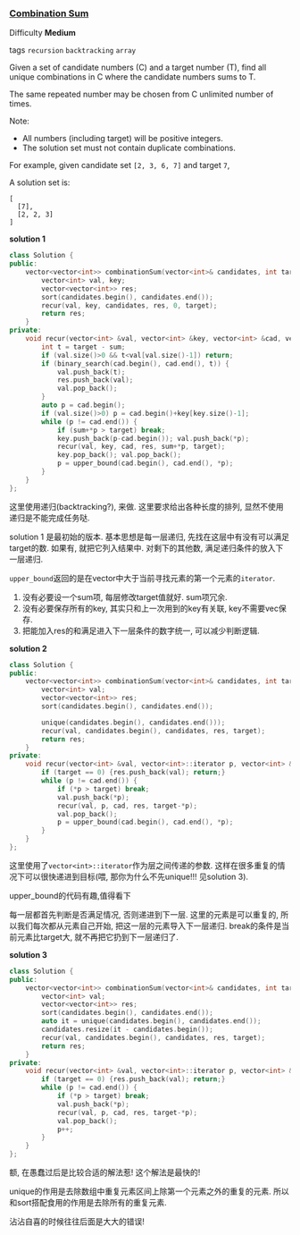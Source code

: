 ### [Combination Sum](https://leetcode.com/problems/combination-sum/)

Difficulty **Medium**

tags `recursion` `backtracking` `array`

Given a set of candidate numbers (C) and a target number (T), find all unique combinations in C where the candidate numbers sums to T.

The same repeated number may be chosen from C unlimited number of times.

Note:
- All numbers (including target) will be positive integers.
- The solution set must not contain duplicate combinations.

For example, given candidate set `[2, 3, 6, 7]` and target `7`,

A solution set is:
```
[
  [7],
  [2, 2, 3]
]
```

**solution 1**
```c++
class Solution {
public:
    vector<vector<int>> combinationSum(vector<int>& candidates, int target) {
        vector<int> val, key;
        vector<vector<int>> res;
        sort(candidates.begin(), candidates.end());
        recur(val, key, candidates, res, 0, target);
        return res;
    }
private:
    void recur(vector<int> &val, vector<int> &key, vector<int> &cad, vector<vector<int>> &res, int sum, int target) {
        int t = target - sum;
        if (val.size()>0 && t<val[val.size()-1]) return;
        if (binary_search(cad.begin(), cad.end(), t)) {
            val.push_back(t);
            res.push_back(val);
            val.pop_back();
        }
        auto p = cad.begin();
        if (val.size()>0) p = cad.begin()+key[key.size()-1];
        while (p != cad.end()) {
            if (sum+*p > target) break;
            key.push_back(p-cad.begin()); val.push_back(*p);
            recur(val, key, cad, res, sum+*p, target);
            key.pop_back(); val.pop_back();
            p = upper_bound(cad.begin(), cad.end(), *p);
        }
    }
};
```
这里使用递归(backtracking?), 来做. 这里要求给出各种长度的排列, 显然不使用递归是不能完成任务哒.

solution 1 是最初始的版本. 基本思想是每一层递归, 先找在这层中有没有可以满足target的数. 如果有, 就把它列入结果中. 对剩下的其他数, 满足递归条件的放入下一层递归.

`upper_bound`返回的是在vector中大于当前寻找元素的第一个元素的`iterator`.

1. 没有必要设一个sum项, 每层修改target值就好. sum项冗余.
2. 没有必要保存所有的key, 其实只和上一次用到的key有关联, key不需要vec保存.
3. 把能加入res的和满足进入下一层条件的数字统一, 可以减少判断逻辑.

**solution 2**

```c++
class Solution {
public:
    vector<vector<int>> combinationSum(vector<int>& candidates, int target) {
        vector<int> val;
        vector<vector<int>> res;
        sort(candidates.begin(), candidates.end());

        unique(candidates.begin(), candidates.end()));
        recur(val, candidates.begin(), candidates, res, target);
        return res;
    }
private:
    void recur(vector<int> &val, vector<int>::iterator p, vector<int> &cad, vector<vector<int>> &res, int target) {
        if (target == 0) {res.push_back(val); return;}
        while (p != cad.end()) {
            if (*p > target) break;
            val.push_back(*p);
            recur(val, p, cad, res, target-*p);
            val.pop_back();
            p = upper_bound(cad.begin(), cad.end(), *p);
        }
    }
};

```
这里使用了`vector<int>::iterator`作为层之间传递的参数. 这样在很多重复的情况下可以很快递进到目标(喂, 那你为什么不先unique!!! 见solution 3).

upper_bound的代码有趣,值得看下

每一层都首先判断是否满足情况, 否则递进到下一层. 这里的元素是可以重复的, 所以我们每次都从元素自己开始, 把这一层的元素导入下一层递归. break的条件是当前元素比target大, 就不再把它扔到下一层递归了.

**solution 3**

```c++
class Solution {
public:
    vector<vector<int>> combinationSum(vector<int>& candidates, int target) {
        vector<int> val;
        vector<vector<int>> res;
        sort(candidates.begin(), candidates.end());
        auto it = unique(candidates.begin(), candidates.end());
        candidates.resize(it - candidates.begin());
        recur(val, candidates.begin(), candidates, res, target);
        return res;
    }
private:
    void recur(vector<int> &val, vector<int>::iterator p, vector<int> &cad, vector<vector<int>> &res, int target) {
        if (target == 0) {res.push_back(val); return;}
        while (p != cad.end()) {
            if (*p > target) break;
            val.push_back(*p);
            recur(val, p, cad, res, target-*p);
            val.pop_back();
            p++;
        }
    }
};
```

额, 在愚蠢过后是比较合适的解法惹! 这个解法是最快的!

unique的作用是去除数组中重复元素区间上除第一个元素之外的重复的元素.  所以和sort搭配食用的作用是去除所有的重复元素.

沾沾自喜的时候往往后面是大大的错误!
